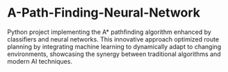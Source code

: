 # A-Path-Finding-Neural-Network
Python project implementing the A* pathfinding algorithm enhanced by classifiers and neural networks. This innovative approach optimized route planning by integrating machine learning to dynamically adapt to changing environments, showcasing the synergy between traditional algorithms and modern AI techniques.
